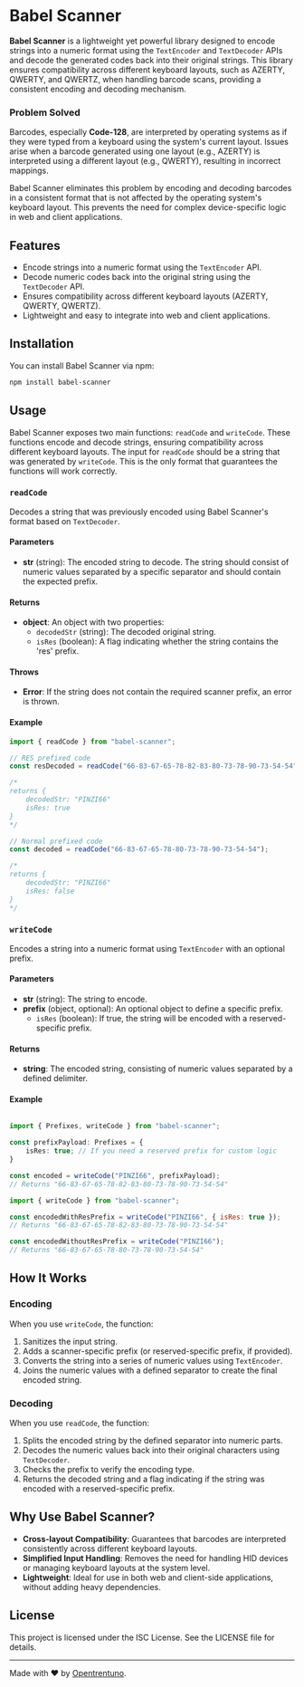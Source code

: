 # Babel Scanner

**Babel Scanner** is a lightweight yet powerful library designed to encode strings into a numeric format using the `TextEncoder` and `TextDecoder` APIs and decode the generated codes back into their original strings. This library ensures compatibility across different keyboard layouts, such as AZERTY, QWERTY, and QWERTZ, when handling barcode scans, providing a consistent encoding and decoding mechanism.

### Problem Solved

Barcodes, especially **Code-128**, are interpreted by operating systems as if they were typed from a keyboard using the system's current layout. Issues arise when a barcode generated using one layout (e.g., AZERTY) is interpreted using a different layout (e.g., QWERTY), resulting in incorrect mappings.

Babel Scanner eliminates this problem by encoding and decoding barcodes in a consistent format that is not affected by the operating system's keyboard layout. This prevents the need for complex device-specific logic in web and client applications.

## Features

- Encode strings into a numeric format using the `TextEncoder` API.
- Decode numeric codes back into the original string using the `TextDecoder` API.
- Ensures compatibility across different keyboard layouts (AZERTY, QWERTY, QWERTZ).
- Lightweight and easy to integrate into web and client applications.

## Installation

You can install Babel Scanner via npm:

```bash
npm install babel-scanner
```

## Usage

Babel Scanner exposes two main functions: `readCode` and `writeCode`. These functions encode and decode strings, ensuring compatibility across different keyboard layouts. The input for `readCode` should be a string that was generated by `writeCode`. This is the only format that guarantees the functions will work correctly.

### `readCode`

Decodes a string that was previously encoded using Babel Scanner's format based on `TextDecoder`.

#### Parameters

- **str** (string): The encoded string to decode. The string should consist of numeric values separated by a specific separator and should contain the expected prefix.

#### Returns

- **object**: An object with two properties:
  - `decodedStr` (string): The decoded original string.
  - `isRes` (boolean): A flag indicating whether the string contains the 'res' prefix.

#### Throws

- **Error**: If the string does not contain the required scanner prefix, an error is thrown.

#### Example

```javascript
import { readCode } from "babel-scanner";

// RES prefixed code
const resDecoded = readCode("66-83-67-65-78-82-83-80-73-78-90-73-54-54");

/*
returns {
    decodedStr: "PINZI66"
    isRes: true
}
*/

// Normal prefixed code
const decoded = readCode("66-83-67-65-78-80-73-78-90-73-54-54");

/*
returns {
    decodedStr: "PINZI66"
    isRes: false
}
*/
```

### `writeCode`

Encodes a string into a numeric format using `TextEncoder` with an optional prefix.

#### Parameters

- **str** (string): The string to encode.
- **prefix** (object, optional): An optional object to define a specific prefix.
  - `isRes` (boolean): If true, the string will be encoded with a reserved-specific prefix.

#### Returns

- **string**: The encoded string, consisting of numeric values separated by a defined delimiter.

#### Example

```typescript

import { Prefixes, writeCode } from "babel-scanner";

const prefixPayload: Prefixes = {
    isRes: true; // If you need a reserved prefix for custom logic
}

const encoded = writeCode("PINZI66", prefixPayload);
// Returns "66-83-67-65-78-82-83-80-73-78-90-73-54-54"

```

```javascript
import { writeCode } from "babel-scanner";

const encodedWithResPrefix = writeCode("PINZI66", { isRes: true });
// Returns "66-83-67-65-78-82-83-80-73-78-90-73-54-54"

const encodedWithoutResPrefix = writeCode("PINZI66");
// Returns "66-83-67-65-78-80-73-78-90-73-54-54"
```

## How It Works

### Encoding

When you use `writeCode`, the function:

1. Sanitizes the input string.
2. Adds a scanner-specific prefix (or reserved-specific prefix, if provided).
3. Converts the string into a series of numeric values using `TextEncoder`.
4. Joins the numeric values with a defined separator to create the final encoded string.

### Decoding

When you use `readCode`, the function:

1. Splits the encoded string by the defined separator into numeric parts.
2. Decodes the numeric values back into their original characters using `TextDecoder`.
3. Checks the prefix to verify the encoding type.
4. Returns the decoded string and a flag indicating if the string was encoded with a reserved-specific prefix.

## Why Use Babel Scanner?

- **Cross-layout Compatibility**: Guarantees that barcodes are interpreted consistently across different keyboard layouts.
- **Simplified Input Handling**: Removes the need for handling HID devices or managing keyboard layouts at the system level.
- **Lightweight**: Ideal for use in both web and client-side applications, without adding heavy dependencies.

## License

This project is licensed under the ISC License. See the LICENSE file for details.

---

Made with ❤️ by [Opentrentuno](https://opentrentuno.it).
